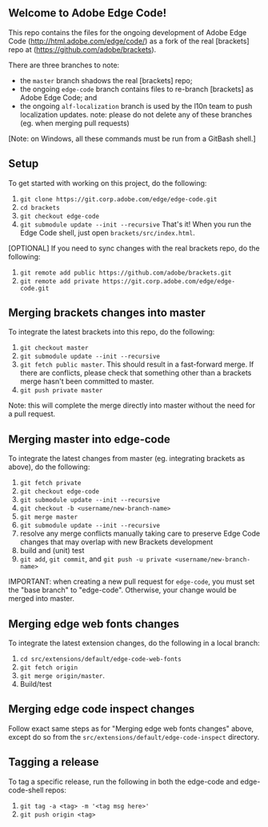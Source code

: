 Welcome to Adobe Edge Code!
---------------------------

This repo contains the files for the ongoing development of Adobe Edge Code (http://html.adobe.com/edge/code/) as a fork of the real [brackets] repo at (https://github.com/adobe/brackets).

There are three branches to note:
- the `master` branch shadows the real [brackets] repo;
- the ongoing `edge-code` branch contains files to re-branch [brackets] as Adobe Edge Code; and
- the ongoing `alf-localization` branch is used by the l10n team to push localization updates.
note: please do not delete any of these branches (eg. when merging pull requests)

[Note: on Windows, all these commands must be run from a GitBash shell.]

## Setup

To get started with working on this project, do the following:
1. `git clone https://git.corp.adobe.com/edge/edge-code.git`
2. `cd brackets`
3. `git checkout edge-code`
4. `git submodule update --init --recursive`
That's it!  When you run the Edge Code shell, just open `brackets/src/index.html`.

[OPTIONAL] If you need to sync changes with the real brackets repo, do the following:
1. `git remote add public https://github.com/adobe/brackets.git`
2. `git remote add private https://git.corp.adobe.com/edge/edge-code.git`

## Merging brackets changes into master

To integrate the latest brackets into this repo, do the following:
1. `git checkout master`
2. `git submodule update --init --recursive`
3. `git fetch public master`.  This should result in a fast-forward merge.  If there are conflicts, please check that something other than a brackets merge hasn't been committed to master.
4. `git push private master`

Note: this will complete the merge directly into master without the need for a pull request.

## Merging master into edge-code

To integrate the latest changes from master (eg. integrating brackets as above), do the following:
1. `git fetch private`
2. `git checkout edge-code`
3. `git submodule update --init --recursive`
4. `git checkout -b <username/new-branch-name>`
5. `git merge master`
6. `git submodule update --init --recursive`
7. resolve any merge conflicts manually taking care to preserve Edge Code changes that may overlap with new Brackets development
8. build and (unit) test
8. `git add`, `git commit`, and `git push -u private <username/new-branch-name>`

IMPORTANT: when creating a new pull request for `edge-code`, you must set the "base branch" to "edge-code".  Otherwise, your change would be merged into master.

## Merging edge web fonts changes

To integrate the latest extension changes, do the following in a local branch:
1. `cd src/extensions/default/edge-code-web-fonts`
2. `git fetch origin`
3. `git merge origin/master`.
4. Build/test

## Merging edge code inspect changes

Follow exact same steps as for "Merging edge web fonts changes" above, except do so from the `src/extensions/default/edge-code-inspect` directory.

## Tagging a release
To tag a specific release, run the following in both the edge-code and edge-code-shell repos:

1. `git tag -a <tag> -m '<tag msg here>'`
2. `git push origin <tag>`
